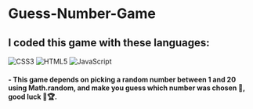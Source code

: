# Guess-Number-Game

## I coded this game with these languages: 
![CSS3](https://img.shields.io/badge/css3-%231572B6.svg?style=for-the-badge&logo=css3&logoColor=white)
![HTML5](https://img.shields.io/badge/html5-%23E34F26.svg?style=for-the-badge&logo=html5&logoColor=white)
![JavaScript](https://img.shields.io/badge/javascript-%23323330.svg?style=for-the-badge&logo=javascript&logoColor=%23F7DF1E)

#### - This game depends on picking a random number between 1 and 20 using Math.random, and make you guess which number was chosen 💯, good luck 🎉🏆.
